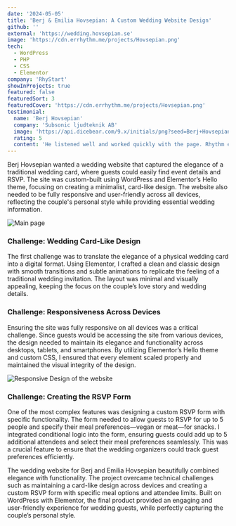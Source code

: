```yaml
---
date: '2024-05-05'
title: 'Berj & Emilia Hovsepian: A Custom Wedding Website Design'
github: ''
external: 'https://wedding.hovsepian.se'
image: 'https://cdn.errhythm.me/projects/Hovsepian.png'
tech:
  - WordPress
  - PHP
  - CSS
  - Elementor
company: 'RhyStart'
showInProjects: true
featured: false
featuredSort: 3
featuredCover: 'https://cdn.errhythm.me/projects/Hovsepian.png'
testimonial:
  name: 'Berj Hovsepian'
  company: 'Subsonic ljudteknik AB'
  image: 'https://api.dicebear.com/9.x/initials/png?seed=Berj+Hovsepian'
  rating: 5
  content: 'He listened well and worked quickly with the page. Rhythm exceeded my expectations and was always quick and friendly in updating/renewing parts of the website. I am grateful to have worked with this gentleman and can only recommend him warmly.'
---
```


Berj Hovsepian wanted a wedding website that captured the elegance of a traditional wedding card, where guests could easily find event details and RSVP. The site was custom-built using WordPress and Elementor’s Hello theme, focusing on creating a minimalist, card-like design. The website also needed to be fully responsive and user-friendly across all devices, reflecting the couple's personal style while providing essential wedding information.

![Main page](https://cdn.errhythm.me/projects/Hovsepian1.png)

### Challenge: Wedding Card-Like Design

The first challenge was to translate the elegance of a physical wedding card into a digital format. Using Elementor, I crafted a clean and classic design with smooth transitions and subtle animations to replicate the feeling of a traditional wedding invitation. The layout was minimal and visually appealing, keeping the focus on the couple’s love story and wedding details.

### Challenge: Responsiveness Across Devices

Ensuring the site was fully responsive on all devices was a critical challenge. Since guests would be accessing the site from various devices, the design needed to maintain its elegance and functionality across desktops, tablets, and smartphones. By utilizing Elementor’s Hello theme and custom CSS, I ensured that every element scaled properly and maintained the visual integrity of the design.

![Responsive Design of the website](https://cdn.errhythm.me/projects/Hovsepian2.png)

### Challenge: Creating the RSVP Form

One of the most complex features was designing a custom RSVP form with specific functionality. The form needed to allow guests to RSVP for up to 5 people and specify their meal preferences—vegan or meat—for snacks. I integrated conditional logic into the form, ensuring guests could add up to 5 additional attendees and select their meal preferences seamlessly. This was a crucial feature to ensure that the wedding organizers could track guest preferences efficiently.

The wedding website for Berj and Emilia Hovsepian beautifully combined elegance with functionality. The project overcame technical challenges such as maintaining a card-like design across devices and creating a custom RSVP form with specific meal options and attendee limits. Built on WordPress with Elementor, the final product provided an engaging and user-friendly experience for wedding guests, while perfectly capturing the couple’s personal style.
